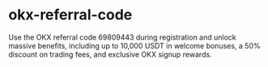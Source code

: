 # okx-referral-code
Use the OKX referral code 69809443 during registration and unlock massive benefits, including up to 10,000 USDT in welcome bonuses, a 50% discount on trading fees, and exclusive OKX signup rewards.
